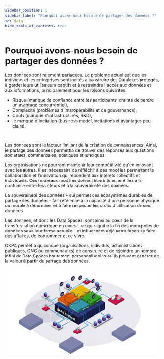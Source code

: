 ```yaml
---
sidebar_position: 1
sidebar_label: "Pourquoi avons-nous besoin de partager des données ?"
id: data
hide_table_of_contents: true
---
```


# Pourquoi avons-nous besoin de partager des données ?

Les données sont rarement partagées. Le problème actuel est que les individus et les entreprises sont incités à construire des Datalakes protégés, à garder leurs utilisateurs captifs et à restreindre l'accès aux données et aux informations, principalement pour les raisons suivantes:

- Risque (manque de confiance entre les participants, crainte de perdre un avantage concurrentiel),
- Complexité (problèmes d'interopérabilité et de gouvernance),
- Coûts (manque d'infrastructures, R&D),
- le manque d'incitation (business model, incitations et avantages peu clairs).

&nbsp;

Les données sont le facteur limitant de la création de connaissances. Ainsi, le partage des données permettra de trouver des réponses aux questions sociétales, commerciales, politiques et juridiques.

Les organisations ne pourront maintenir leur compétitivité qu'en innovant avec les autres. Il est nécessaire de réfléchir à des modèles permettant la collaboration et l'innovation qui répondent aux intérêts collectifs et individuels. Ces nouveaux modèles doivent être intimement liés à la confiance entre les acteurs et à la souveraineté des données.

La souveraineté des données - qui permet des écosystèmes durables de partage des données - fait référence à la capacité d'une personne physique ou morale à déterminer et à faire respecter les droits d'utilisation de ses données.

Les données, et donc les Data Spaces, sont ainsi au cœur de la transformation numérique en cours - ce qui signifie la fin des monopoles de données sous leur forme actuelle - et influencent déjà notre façon de faire des affaires, de consommer et de vivre.

OKP4 permet à quiconque (organisations, individus, administrations publiques, ONG ou communautés) de construire et de rejoindre un nombre infini de Data Spaces hautement personnalisables où ils peuvent générer de la valeur à partir du partage des données.

![Data-sharing](/img/data-sharing.png)
